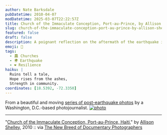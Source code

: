 ```yaml
---
author: Nate Barksdale
pubDatetime: 2010-04-07
modDatetime: 2025-03-07T22:22:57Z
title: Church of the Immaculate Conception, Port-au-Prince, by Allison Shelley
slug: church-of-the-immaculate-conception-port-au-prince-by-allison-shelley
featured: false
draft: false
description: A poignant reflection on the aftermath of the earthquake in Haiti, highlighted through powerful imagery by Allison Shelley.
emoji: 📸
tags:
  - 🏛️ Churches
  - 🌍 Earthquake
  - ❤️ Resilience
haiku: |
  Ruins tell a tale,  
  Hope rises from the ashes,  
  Strength in community.
coordinates: [18.5392, -72.3350]
---
```


From a beautiful and moving [series of post-earthquake photos](http://www.allisonshelley.com/) by a Washington, D.C.-based photojournalist. [![photo](http://culture-making.com/media/sheely_haiti.jpg)](http://vervephoto.wordpress.com/2010/04/05/allison-shelley/)

---

"[Church of the Immaculate Conception, Port-au-Prince, Haiti](http://vervephoto.wordpress.com/2010/04/05/allison-shelley/)," by [Allison Shelley](http://www.allisonshelley.com/), 2010 :: via [The New Breed of Documentary Photographers](http://vervephoto.wordpress.com/2010/04/05/allison-shelley/)
